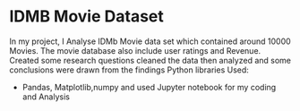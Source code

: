 # IDMB Movie Dataset

In my project, I Analyse IDMb Movie data set which contained around 10000 Movies. The movie database also include user ratings and Revenue. 
Created some research questions cleaned the data then analyzed and some conclusions were drawn from the findings
Python libraries Used:
* Pandas, Matplotlib,numpy and used Jupyter notebook for my coding and Analysis


